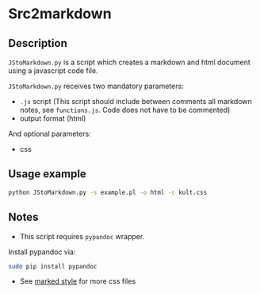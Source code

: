 # Src2markdown

## Description

`JStoMarkdown.py` is a script which creates a markdown and html document using a javascript code file.

`JStoMarkdown.py` receives two mandatory parameters:

- `.js` script (This script should include between comments all markdown notes, see `functions.js`. Code does not have to be commented)
- output format (html)

And optional parameters:

- css


## Usage example

```bash
python JStoMarkdown.py -s example.pl -o html -c kult.css 
```

## Notes

- This script requires `pypandoc` wrapper.

Install pypandoc via:

```bash
sudo pip install pypandoc
```
- See [marked style](http://markedstyle.com/) for more css files

